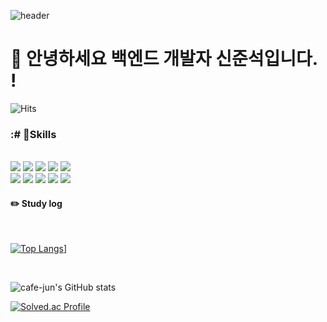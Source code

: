
<div> 

![header](https://capsule-render.vercel.app/api?type=cylinder&color=000000&height=150&section=header&text=cafe-jun&fontColor=ffffff&fontSize=70&animation=fadeIn&fontAlignY=55&desc=%20&descAlignY=62&descAlign=62)

#  :wave: 안녕하세요 백엔드 개발자 신준석입니다. !

![Hits](https://hits.seeyoufarm.com/api/count/incr/badge.svg?url=https%3A%2F%2Fgithub.com%2Fcafe-jun&count_bg=%2322A4D3&title_bg=%23555555&icon=&icon_color=%23E7E7E7&title=hits&edge_flat=false)
###  :# 💪Skills
<br/>  
<img src="https://img.shields.io/badge/JAVA-007396?style=for-the-badge&logo=Java&logoColor=white">
<img src="https://img.shields.io/badge/JavaScript-F7DF1E?style=for-the-badge&logo=JavaScript&logoColor=white">
<img src="https://img.shields.io/badge/Spring-6DB33F?style=for-the-badge&logo=Spring&logoColor=white">
<img src="https://img.shields.io/badge/HTML5-E34F26?style=for-the-badge&logo=HTML5&logoColor=white">
<img src="https://img.shields.io/badge/CSS3-1572B6?style=for-the-badge&logo=CSS3&logoColor=white"> <br>
<img src="https://img.shields.io/badge/MySQL-4479A1?style=for-the-badge&logo=MySQL&logoColor=white">
<img src="https://img.shields.io/badge/Oracle-F80000?style=for-the-badge&logo=Oracle&logoColor=white"> 
<img src="https://img.shields.io/badge/aws-232F3E?style=for-the-badge&logo=Amazon aws&logoColor=white">
<img src="https://img.shields.io/badge/github-181717?style=for-the-badge&logo=github&logoColor=white">
<img src="https://img.shields.io/badge/VSCode-007ACC?style=for-the-badge&logo=VisualStudioCode&logoColor=white">
 
<br/>
 
#### :pencil2: Study log
<br/>

[![Top Langs](https://github-readme-stats.vercel.app/api/top-langs/?username=cafe-jun&layout=compact)](https://github.com/anuraghazra/github-readme-stats)]

<br />

![cafe-jun's GitHub stats](https://github-readme-stats.vercel.app/api?username=cafe-jun&show_icons=true&theme=transparent)
<!--  
[![Velog's GitHub stats](https://velog-readme-stats.vercel.app/api?name=somm&color=dark)](https://velog.io/@somm)
-->

[![Solved.ac Profile](http://mazassumnida.wtf/api/v2/generate_badge?boj=jsshin)](https://solved.ac/jsshin/)
</div>

<!--
**cafe-jun/cafe-jun** is a ✨ _special_ ✨ repository because its `README.md` (this file) appears on your GitHub profile.

Here are some ideas to get you started:

- 🔭 I’m currently working on ...
- 🌱 I’m currently learning ...
- 👯 I’m looking to collaborate on ...
- 🤔 I’m looking for help with ...
- 💬 Ask me about ...
- 📫 How to reach me: ...
- 😄 Pronouns: ...
- ⚡ Fun fact: ...
-->
